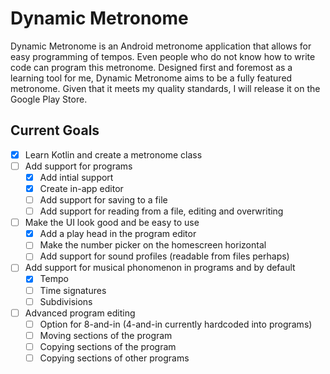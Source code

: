 # Dynamic Metronome
Dynamic Metronome is an Android metronome application that allows for easy programming of tempos. Even people who do not know how to write code can program this metronome. Designed first and foremost as a learning tool for me, Dynamic Metronome aims to be a fully featured metronome. Given that it meets my quality standards, I will release it on the Google Play Store.

## Current Goals
- [x] Learn Kotlin and create a metronome class
- [ ] Add support for programs
  - [x] Add intial support
  - [x] Create in-app editor
  - [ ] Add support for saving to a file
  - [ ] Add support for reading from a file, editing and overwriting
- [ ] Make the UI look good and be easy to use
  - [x] Add a play head in the program editor
  - [ ] Make the number picker on the homescreen horizontal
  - [ ] Add support for sound profiles (readable from files perhaps)
- [ ] Add support for musical phonomenon in programs and by default
  - [x] Tempo
  - [ ] Time signatures
  - [ ] Subdivisions
- [ ] Advanced program editing
  - [ ] Option for 8-and-in (4-and-in currently hardcoded into programs)
  - [ ] Moving sections of the program
  - [ ] Copying sections of the program
  - [ ] Copying sections of other programs
